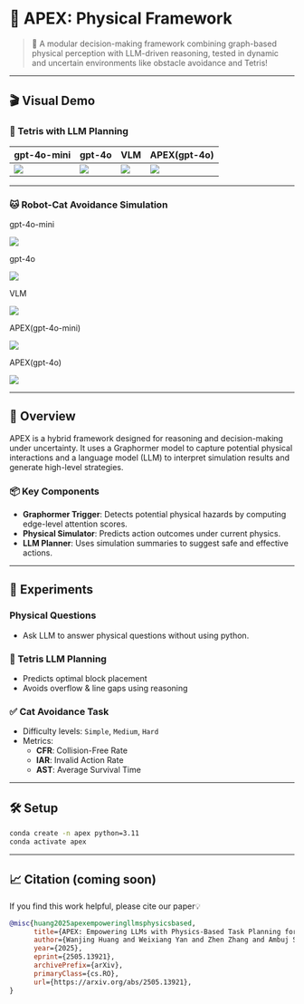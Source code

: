# 🧠 APEX: Physical  Framework

> 🚀 A modular decision-making framework combining graph-based physical perception with LLM-driven reasoning, tested in dynamic and uncertain environments like obstacle avoidance and Tetris!

---

## 🎬 Visual Demo

### 🧱 Tetris with LLM Planning

| gpt-4o-mini                            | gpt-4o                            | VLM                            | APEX(gpt-4o)                           |
|----------------------------------------|-----------------------------------|--------------------------------|----------------------------------------|
| ![](media/tetris/gpt-4o-mini_action_diff.gif) | ![](media/tetris/gpt-4o_action_diff.gif) | ![](media/tetris/VLM_action_diff.gif) | ![](media/tetris/APEX_action_diff.gif) |

---

### 🐱 Robot-Cat Avoidance Simulation
gpt-4o-mini

![](media/cat/turing_cat_llm_Hard_LLM_gpt-4o-mini_20250513_212755.gif)

gpt-4o

![](media/cat/turing_cat_llm_Hard_LLM_gpt-4o_20250513_212747.gif)

VLM

![](media/cat/turing_cat_llm_Hard_VLM_gpt-4o_20250513_212822.gif)

APEX(gpt-4o-mini)

![](media/cat/turing_cat_llm_Hard_APEX_gpt-4o-mini_20250513_212813.gif)

APEX(gpt-4o)

![](media/cat/turing_cat_llm_Hard_APEX_gpt-4o_20250513_212804.gif)

---

## 🌌 Overview
APEX is a hybrid framework designed for reasoning and decision-making under uncertainty. It uses a Graphormer model to capture potential physical interactions and a language model (LLM) to interpret simulation results and generate high-level strategies.

### 📦 Key Components
- **Graphormer Trigger**: Detects potential physical hazards by computing edge-level attention scores.
- **Physical Simulator**: Predicts action outcomes under current physics.
- **LLM Planner**: Uses simulation summaries to suggest safe and effective actions.

---

## 🧪 Experiments

### Physical Questions
- Ask LLM to answer physical questions without using python.

### 🧱 Tetris LLM Planning
- Predicts optimal block placement
- Avoids overflow & line gaps using reasoning

### ✅ Cat Avoidance Task
- Difficulty levels: `Simple`, `Medium`, `Hard`
- Metrics:
  - **CFR**: Collision-Free Rate
  - **IAR**: Invalid Action Rate
  - **AST**: Average Survival Time

---

## 🛠 Setup
```bash
conda create -n apex python=3.11
conda activate apex
```

---

## 📈 Citation (coming soon)
If you find this work helpful, please cite our paper💡
```bibtex
@misc{huang2025apexempoweringllmsphysicsbased,
      title={APEX: Empowering LLMs with Physics-Based Task Planning for Real-time Insight}, 
      author={Wanjing Huang and Weixiang Yan and Zhen Zhang and Ambuj Singh},
      year={2025},
      eprint={2505.13921},
      archivePrefix={arXiv},
      primaryClass={cs.RO},
      url={https://arxiv.org/abs/2505.13921}, 
}
```

